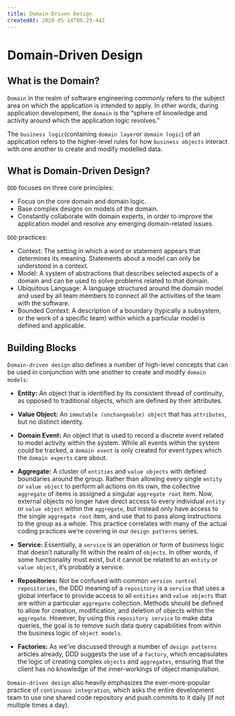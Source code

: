 ```yaml
---
title: Domain-Driven Design
createdAt: 2020-05-14T06:29:44Z
---
```


# Domain-Driven Design

## What is the Domain?

`Domain` in the realm of software engineering commonly refers to the subject area on which the application is intended to apply. In other words, during application development, the `domain` is the “sphere of knowledge and activity around which the application logic revolves.”

The `business logic`(containing `domain layer`or `domain logic`) of an application refers to the higher-level rules for how `business objects` interact with one another to create and modify modelled data.

## What is Domain-Driven Design?

`DDD` focuses on three core principles:

- Focus on the core domain and domain logic.
- Base complex designs on models of the domain.
- Constantly collaborate with domain experts, in order to improve the application model and resolve any emerging domain-related issues.

`DDD` practices:

- Context: The setting in which a word or statement appears that determines its meaning. Statements about a model can only be understood in a context.
- Model: A system of abstractions that describes selected aspects of a domain and can be used to solve problems related to that domain.
- Ubiquitous Language: A language structured around the domain model and used by all team members to connect all the activities of the team with the software.
- Bounded Context: A description of a boundary (typically a subsystem, or the work of a specific team) within which a particular model is defined and applicable.

## Building Blocks

`Domain-driven design` also defines a number of high-level concepts that can be used in conjunction with one another to create and modify `domain models`:

- **Entity:** An object that is identified by its consistent thread of continuity, as opposed to traditional objects, which are defined by their attributes.

- **Value Object:** An `immutable (unchangeable) object` that has `attributes`, but no distinct identity.

- **Domain Event:** An object that is used to record a discrete event related to model activity within the system. While all events within the system could be tracked, a `domain event` is only created for event types which the `domain experts` care about.

- **Aggregate:** A cluster of `entities` and `value objects` with defined boundaries around the group. Rather than allowing every single `entity` or `value object` to perform all actions on its own, the collective `aggregate` of items is assigned a singular `aggregate root` item. Now, external objects no longer have direct access to every individual `entity` or `value object` within the `aggregate`, but instead only have access to the single `aggregate root` item, and use that to pass along instructions to the group as a whole. This practice correlates with many of the actual coding practices we’re covering in our `design patterns` series.

- **Service:** Essentially, a `service` is an operation or form of business logic that doesn’t naturally fit within the realm of `objects`. In other words, if some functionality must exist, but it cannot be related to an `entity` or `value object`, it’s probably a service.

- **Repositories:** Not be confused with common `version control repositories`, the DDD meaning of a `repository` is a `service` that uses a global interface to provide access to all `entities` and `value objects` that are within a particular `aggregate` collection. Methods should be defined to allow for creation, modification, and deletion of objects within the `aggregate`. However, by using this `repository service` to make data queries, the goal is to remove such data query capabilities from within the business logic of `object models`.

- **Factories:** As we’ve discussed through a number of `design patterns` articles already, DDD suggests the use of a `factory`, which encapsulates the logic of creating complex `objects` and `aggregates`, ensuring that the client has no knowledge of the inner-workings of object manipulation.

`Domain-driven design` also heavily emphasizes the ever-more-popular practice of `continuous integration`, which asks the entire development team to use one shared code repository and push commits to it daily (if not multiple times a day).